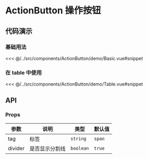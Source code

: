 # ActionButton 操作按钮


## 代码演示

### 基础用法

<<< @/../src/components/ActionButton/demo/Basic.vue#snippet

### 在 table 中使用

<<< @/../src/components/ActionButton/demo/Table.vue#snippet


## API

### Props

| 参数      | 说明      | 类型        | 默认值     |
|---------|---------|-----------|---------|
| tag     | 标签      | `string`  | `span`     |
| divider | 是否显示分割线 | `boolean` | `true` |
